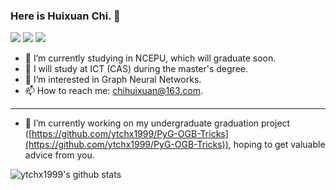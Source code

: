 ### Here is Huixuan Chi. 👋

<!--
**ytchx1999/ytchx1999** is a ✨ _special_ ✨ repository because its `README.md` (this file) appears on your GitHub profile.

Here are some ideas to get you started:

- 🔭 I’m currently working on ...
- 🌱 I’m currently learning ...
- 👯 I’m looking to collaborate on ...
- 🤔 I’m looking for help with ...
- 💬 Ask me about ...
- 📫 How to reach me: ...
- 😄 Pronouns: ...
- ⚡ c: ...
  -->

[![](https://img.shields.io/badge/CSDN-@智慧的旋风-red.svg?style=plastic)](https://blog.csdn.net/weixin_41650348/)  [![](https://img.shields.io/badge/知乎-@智慧的旋风-blue.svg?style=plastic)](https://www.zhihu.com/people/zhi-hui-de-xuan-feng)  [![](https://img.shields.io/badge/Google_Scholar-@Huixuan_Chi-success.svg?style=plastic)](https://scholar.google.com.hk/citations?hl=zh-CN&user=mSLoo54AAAAJ)

- 🔭 I’m currently studying in NCEPU, which will graduate soon.   
- 🔭 I will study at ICT (CAS) during the master's degree.  
- 🌱 I’m interested in Graph Neural Networks.  
- 📫 How to reach me: chihuixuan@163.com.
---
- 🤔 I’m currently working on my undergraduate graduation project ([https://github.com/ytchx1999/PyG-OGB-Tricks](https://github.com/ytchx1999/PyG-OGB-Tricks)), hoping to get valuable advice from you.
<!-- - My Blog: [https://blog.csdn.net/weixin_41650348/](https://blog.csdn.net/weixin_41650348/). -->

![ytchx1999's github stats](https://github-readme-stats.vercel.app/api?username=ytchx1999&theme=radical&show_icons=true) 
